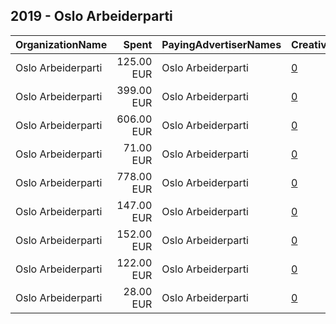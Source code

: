 ## 2019 - Oslo Arbeiderparti 
|OrganizationName|Spent|PayingAdvertiserNames|CreativeUrls|Impressions|Genders|AgeBrackets|CountryCodes|BillingAddresses|CandidateBallotInformation|
|:---|---:|:---|:---|---:|:---|:---|:---|:---|:---|
|Oslo Arbeiderparti|125.00 EUR|Oslo Arbeiderparti|[0](https://www.snap.com/political-ads/asset/8dbc89f87eb084c084e1a6b705c011f5dd04d699639fc1bc8f704378167b49d0?mediaType=mp4)|48,453||18+|norway|NO||
|Oslo Arbeiderparti|399.00 EUR|Oslo Arbeiderparti|[0](https://www.snap.com/political-ads/asset/8dbc89f87eb084c084e1a6b705c011f5dd04d699639fc1bc8f704378167b49d0?mediaType=mp4)|195,301||25+|norway|NO||
|Oslo Arbeiderparti|606.00 EUR|Oslo Arbeiderparti|[0](https://www.snap.com/political-ads/asset/4f3f618c03b8f9c636b8614618d9f119dfe2ee9aefc3236ecf7873c68784d836?mediaType=mp4)|270,055||18+|norway|NO||
|Oslo Arbeiderparti|71.00 EUR|Oslo Arbeiderparti|[0](https://www.snap.com/political-ads/asset/6322bfffd477e91f1e2731cb308e38ab02e3b0300509ee1b2f34c153b56a6b52?mediaType=mp4)|33,490||18+|norway|NO||
|Oslo Arbeiderparti|778.00 EUR|Oslo Arbeiderparti|[0](https://www.snap.com/political-ads/asset/1376e863e96776e47172995ef4698b9f314fd476cf23349065d15115ad148fd3?mediaType=mp4)|323,753||18+|norway|NO||
|Oslo Arbeiderparti|147.00 EUR|Oslo Arbeiderparti|[0](https://www.snap.com/political-ads/asset/bf1b5e98bf9dc085d12e6dd618ab101915c922b8c2c1a49371fe4913e5f95b19?mediaType=mp4)|60,706||18+|norway|NO||
|Oslo Arbeiderparti|152.00 EUR|Oslo Arbeiderparti|[0](https://www.snap.com/political-ads/asset/38c651aee0a9e996eeea0edabcd22cd729a40b34a30626e8b72ca362cb12fd2e?mediaType=mp4)|61,828||18+|norway|NO||
|Oslo Arbeiderparti|122.00 EUR|Oslo Arbeiderparti|[0](https://www.snap.com/political-ads/asset/f6a3252c32301fce5da9d3964de79bc97dc4430ac937982642a29fb4a14a226e?mediaType=mp4)|46,983||18+|norway|NO||
|Oslo Arbeiderparti|28.00 EUR|Oslo Arbeiderparti|[0](https://www.snap.com/political-ads/asset/a0c59a9b2f26d6e51d0553c10e3ed0c90ccee0e6c469bff6232b1db241b408c8?mediaType=mp4)|12,381||18+|norway|NO||
